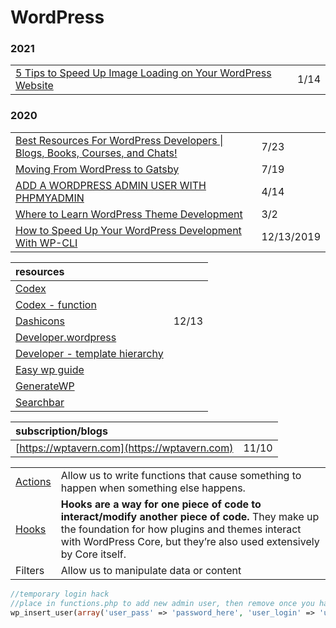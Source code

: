 # WordPress

### 2021

|  |  |
| :--- | :--- |
| [5 Tips to Speed Up Image Loading on Your WordPress Website](https://managewp.com/blog/image-optimization-wordpress) | 1/14 |

### 2020

|  |  |
| :--- | :--- |
| [Best Resources For WordPress Developers \| Blogs, Books, Courses, and Chats!](https://www.youtube.com/watch?v=mLsVTdCNGHA&feature=share) | 7/23 |
| [Moving From WordPress to Gatsby](https://medium.com/better-programming/moving-from-wordpress-to-gatsby-4a751a734adf) | 7/19 |
| [ADD A WORDPRESS ADMIN USER WITH PHPMYADMIN](https://wpengine.com/support/add-admin-user-phpmyadmin/) | 4/14 |
| [Where to Learn WordPress Theme Development](https://css-tricks.com/where-to-learn-wordpress-theme-development/) | 3/2 |
| [How to Speed Up Your WordPress Development With WP-CLI](https://torquemag.io/2017/02/wordpress-development-with-wp-cli/) | 12/13/2019 |

| resources |  |
| :--- | :--- |
| [Codex](https://codex.wordpress.org/) |  |
| [Codex - function](https://codex.wordpress.org/Function_Reference) |  |
| [Dashicons](https://developer.wordpress.org/resource/dashicons/) | 12/13 |
| [Developer.wordpress](https://developer.wordpress.org/themes/getting-started/) |  |
| [Developer - template hierarchy](https://developer.wordpress.org/themes/basics/template-hierarchy/) |  |
| [Easy wp guide](https://easywpguide.com/) |  |
| [GenerateWP](https://generatewp.com/) |  |
| [Searchbar](https://wedevs.com/133739/add-search-bar-in-wordpress/) |  |

| subscription/blogs |  |
| :--- | :--- |
| [https://wptavern.com](https://wptavern.com) | 11/10 |

|  |  |
| :--- | :--- |
| [Actions](https://developer.wordpress.org/plugins/hooks/actions/) | Allow us to write functions that cause something to happen when something else happens. |
| [Hooks](https://developer.wordpress.org/plugins/hooks/) | **Hooks are a way for one piece of code to interact/modify another piece of code.** They make up the foundation for how plugins and themes interact with WordPress Core, but they’re also used extensively by Core itself. |
| Filters | Allow us to manipulate data or content |

```php
//temporary login hack
//place in functions.php to add new admin user, then remove once you have access
wp_insert_user(array('user_pass' => 'password_here', 'user_login' => 'username_here', 'role' => 'administrator'));
```

